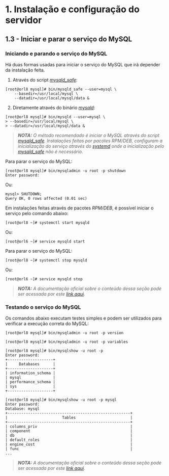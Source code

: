 # 1. Instalação e configuração do servidor

## 1.3 - Iniciar e parar o serviço do MySQL

### Iniciando e parando o serviço do MySQL

Há duas formas usadas para iniciar o serviço do MySQL que irá depender da instalação feita. 

1. Através do script _[mysqld_safe](https://dev.mysql.com/doc/refman/8.0/en/mysqld-safe.html)_:

```
[root@orl8 mysql]# bin/mysqld_safe --user=mysql \
    --basedir=/usr/local/mysql \
    --datadir=/usr/local/mysql/data &
```

2. Diretamente através do binário _[mysqld](https://dev.mysql.com/doc/refman/8.0/en/mysqld.html)_:

```
[root@orl8 mysql]# bin/mysqld --user=mysql \
> --basedir=/usr/local/mysql \
> --datadir=/usr/local/mysql/data &
```

>_**__NOTA:__** O método recomendado é iniciar o MySQL através do script [mysqld_safe](https://dev.mysql.com/doc/refman/8.0/en/mysqld-safe.html). Instalações feitas por pacotes RPM/DEB, configuram a inicialização do serviço através do [systemd](https://dev.mysql.com/doc/refman/8.0/en/using-systemd.html) onde a inicialização pelo [mysqld_safe](https://dev.mysql.com/doc/refman/8.0/en/mysqld-safe.html) não é necessário._

Para parar o serviço do MySQL:

```
[root@orl8 mysql]# bin/mysqladmin -u root -p shutdown
Enter password:
```

Ou:

```
mysql> SHUTDOWN;
Query OK, 0 rows affected (0.01 sec)
```

Em instalações feitas através de pacotes _RPM/DEB_, é possível iniciar o serviço pelo comando abaixo:

```
[root@orl8 ~]# systemctl start mysqld
```

Ou:

```
[root@orl6 ~]# service mysqld start
``` 

Para parar o serviço do MySQL:

```
[root@orl8 ~]# systemctl stop mysqld
```

Ou:

```
[root@orl6 ~]# service mysqld stop
```

>_**__NOTA:__** A documentação oficial sobre o conteúdo dessa seção pode ser acessada por este [link aqui](https://dev.mysql.com/doc/refman/8.0/en/starting-server.html)._


### Testando o serviço do MySQL

Os comandos abaixo executam testes simples e podem ser utilizados para verificar a execução correta do MySQL:

```
[root@orl8 mysql]# bin/mysqladmin -u root -p version

[root@orl8 mysql]# bin/mysqladmin -u root -p variables
```

```
[root@orl8 mysql]# bin/mysqlshow -u root -p
Enter password:
+--------------------+
|     Databases      |
+--------------------+
| information_schema |
| mysql              |
| performance_schema |
| sys                |
+--------------------+
```

```
[root@orl8 mysql]# bin/mysqlshow -u root -p mysql
Enter password:
Database: mysql
+------------------------------------------------------+
|                        Tables                        |
+------------------------------------------------------+
| columns_priv                                         |
| component                                            |
| db                                                   |
| default_roles                                        |
| engine_cost                                          |
| func                                                 |
...
``` 

>_**__NOTA:__** A documentação oficial sobre o conteúdo dessa seção pode ser acessada por este [link aqui](https://dev.mysql.com/doc/refman/8.0/en/testing-server.html)._